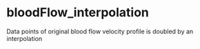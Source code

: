 # bloodFlow_interpolation
Data points of original blood flow velocity profile is doubled by an interpolation
